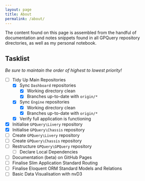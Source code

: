```yaml
---
layout: page
title: About
permalink: /about/
---
```


The content found on this page is assembled from the handful of documentation and notes snippets found in all GPQuery repository directories, as well as my personal notebook.

## Tasklist
*Be sure to maintain the order of highest to lowest priority!*

 - [ ] Tidy Up Main Repositories
   - [x] Sync `Dashboard` repositories
     - [x] Working directory clean
     - [x] Branches up-to-date with `origin/*`
   - [x] Sync `Engine` repositories
     - [x] Working directory clean
     - [x] Branches up-to-date with `origin/*`
   - [x] Verify full application is functioning
 - [x] Initialise `GPQuery\Livery` repository
 - [x] Initialise `GPQuery\Chassis` repository
 - [ ] Create `GPQuery\Livery` repository
 - [ ] Create `GPQuery\Chassis` repository
 - [ ] Restructure `GPQuery\GPQuery` repository
   - [ ] Declare Local Dependencies
 - [ ] Documentation (beta) on GitHub Pages
 - [ ] Finalise Slim Application Standard Routing
 - [ ] Finalise Eloquent ORM Standard Models and Relations
 - [ ] Basic Data Visualisation with nvD3
